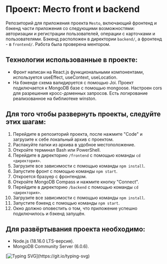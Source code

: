 # Проект: Место front и backend
Репозиторий для приложения проекта `Mesto`, включающий фронтенд и бэкенд части приложения со следующими возможностями: авторизации и регистрации пользователей, операции с карточками и пользователями. Бэкенд расположен в директории `backend/`, а фронтенд - в `frontend/`. Работа была проверена ментором.

## Технологии использованные в проекте:
- Фронт написан на React.js функциональными компонентами, используется useEffect, useContext, useLocation.
- На бэкенде схема валидируется с помощью Joi. Проект подключается к MongoDB базе с помощью mongoose. Настроен cors для разрешения кросс-доменных запросов. Есть логирование реализованное на библиотеке winston.

## Для того чтобы развернуть проекты, следуйте этих шагам:

1. Перейдите в репозиторий проекта, после нажмите "Code" и загрузите к себе локальный архив с проектом.
2. Распакуйте папки из архива в удобное местоположение.
3. Откройте терминал Bash или PowerShell.
4. Перейдите в директорию `/frontend` с помощью команды `cd <директория>`.
5. Загрузите все зависимости с помощью команды `npm install`.
6. Запустите фронт с помощью команды `npm start`.
7. Откроется бразуер с фронтендом.
8. Откройте MongoDB Compass и нажмите кнопку "Connect".
9. Перейдите в директорию `/backend` с помощью команды `cd <директория>`.
5. Загрузите все зависимости с помощью команды `npm install`.
6. Запустите бэкенд с помощью команды `npm start`.
7. Окно должно оповестить о том, что приложение успешно подключилось и бэкенд запущён.


## Для развёртывания проекта необходимо:
- Node.js (18.16.0 LTS-версия).
- MongoDB Community Server (6.0.6).

[![Typing SVG](https://readme-typing-svg.herokuapp.com?font=Inter&weight=500&duration=10000&pause=1000&repeat=false&width=435&lines=%D0%A1%D0%BF%D0%B0%D1%81%D0%B8%D0%B1%D0%BE+%D0%B7%D0%B0+%D0%B2%D0%BD%D0%B8%D0%BC%D0%B0%D0%BD%D0%B8%D0%B5!)](https://git.io/typing-svg)
